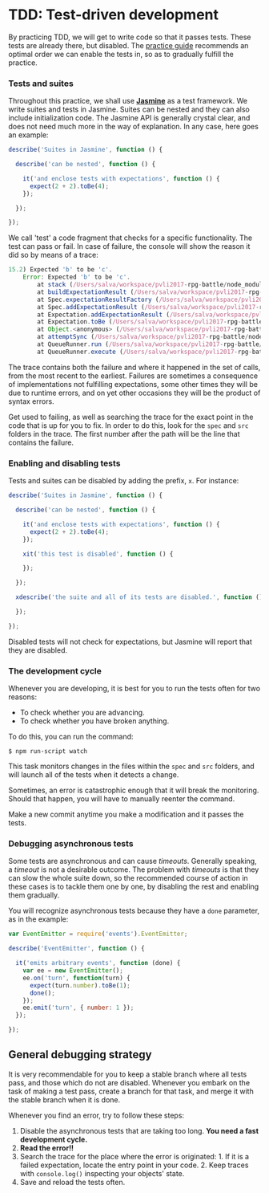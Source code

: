 # TDD: Test-driven development

By practicing TDD, we will get to write code so that it passes tests. These tests are already there, but disabled. The [practice guide](./GUIDE.md) recommends an optimal order we can enable the tests in, so as to gradually fulfill the practice.

### Tests and suites

Throughout this practice, we shall use [**Jasmine**](http://jasmine.github.io) as a test framework. We write suites and tests in Jasmine. Suites can be nested and they can also include initialization code. The Jasmine API is generally crystal clear, and does not need much more in the way of explanation. In any case, here goes an example:

```js
describe('Suites in Jasmine', function () {

  describe('can be nested', function () {

    it('and enclose tests with expectations', function () {
      expect(2 + 2).toBe(4);
    });

  });

});
```

We call 'test' a code fragment that checks for a specific functionality. The test can pass or fail. In case of failure, the console will show the reason it did so by means of a trace:

```js
15.2) Expected 'b' to be 'c'.
    Error: Expected 'b' to be 'c'.
        at stack (/Users/salva/workspace/pvli2017-rpg-battle/node_modules/jasmine-core/lib/jasmine-core/jasmine.js:1640:17)
        at buildExpectationResult (/Users/salva/workspace/pvli2017-rpg-battle/node_modules/jasmine-core/lib/jasmine-core/jasmine.js:1610:14)
        at Spec.expectationResultFactory (/Users/salva/workspace/pvli2017-rpg-battle/node_modules/jasmine-core/lib/jasmine-core/jasmine.js:655:18)
        at Spec.addExpectationResult (/Users/salva/workspace/pvli2017-rpg-battle/node_modules/jasmine-core/lib/jasmine-core/jasmine.js:342:34)
        at Expectation.addExpectationResult (/Users/salva/workspace/pvli2017-rpg-battle/node_modules/jasmine-core/lib/jasmine-core/jasmine.js:599:21)
        at Expectation.toBe (/Users/salva/workspace/pvli2017-rpg-battle/node_modules/jasmine-core/lib/jasmine-core/jasmine.js:1564:12)
        at Object.<anonymous> (/Users/salva/workspace/pvli2017-rpg-battle/spec/TurnList.js:39:36)
        at attemptSync (/Users/salva/workspace/pvli2017-rpg-battle/node_modules/jasmine-core/lib/jasmine-core/jasmine.js:1950:24)
        at QueueRunner.run (/Users/salva/workspace/pvli2017-rpg-battle/node_modules/jasmine-core/lib/jasmine-core/jasmine.js:1938:9)
        at QueueRunner.execute (/Users/salva/workspace/pvli2017-rpg-battle/node_modules/jasmine-core/lib/jasmine-core/jasmine.js:1923:10)
```

The trace contains both the failure and where it happened in the set of calls, from the most recent to the earliest. Failures are sometimes a consequence of implementations not fulfilling expectations, some other times they will be due to runtime errors, and on yet other occasions they will be the product of syntax errors.

Get used to failing, as well as searching the trace for the exact point in the code that is up for you to fix. In order to do this, look for the `spec` and `src` folders in the trace. The first number after the path will be the line that contains the failure.

### Enabling and disabling tests

Tests and suites can be disabled by adding the prefix, `x`. For instance:

```js
describe('Suites in Jasmine', function () {

  describe('can be nested', function () {

    it('and enclose tests with expectations', function () {
      expect(2 + 2).toBe(4);
    });

    xit('this test is disabled', function () {

    });

  });

  xdescribe('the suite and all of its tests are disabled.', function () {

  });

});
```

Disabled tests will not check for expectations, but Jasmine will report that they are disabled.

### The development cycle

Whenever you are developing, it is best for you to run the tests often for two reasons:

- To check whether you are advancing.
- To check whether you have broken anything.

To do this, you can run the command:

```
$ npm run-script watch
```

This task monitors changes in the files within the `spec` and `src` folders, and will launch all of the tests when it detects a change.

Sometimes, an error is catastrophic enough that it will break the monitoring. Should that happen, you will have to manually reenter the command.

Make a new commit anytime you make a modification and it passes the tests.

### Debugging asynchronous tests

Some tests are asynchronous and can cause _timeouts_. Generally speaking, a _timeout_ is not a desirable outcome. The problem with _timeouts_ is that they can slow the whole suite down, so the recommended course of action in these cases is to tackle them one by one, by disabling the rest and enabling them gradually.

You will recognize asynchronous tests because they have a `done` parameter, as in the example:

```js
var EventEmitter = require('events').EventEmitter;

describe('EventEmitter', function () {

  it('emits arbitrary events', function (done) {
    var ee = new EventEmitter();
    ee.on('turn', function(turn) {
      expect(turn.number).toBe(1);
      done();
    });
    ee.emit('turn', { number: 1 });
  });

});
```

## General debugging strategy

It is very recommendable for you to keep a stable branch where all tests pass, and those which do not are disabled. Whenever you embark on the task of making a test pass, create a branch for that task, and merge it with the stable branch when it is done.

Whenever you find an error, try to follow these steps:
  1. Disable the asynchronous tests that are taking too long. **You need a fast development cycle.**
  2. **Read the error!!**
  3. Search the trace for the place where the error is originated:
    1. If it is a failed expectation, locate the entry point in your code.
    2. Keep traces with `console.log()` inspecting your objects' state.
  4. Save and reload the tests often.
